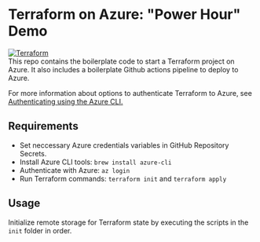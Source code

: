 # Terraform on Azure: "Power Hour" Demo
[![Terraform](https://github.com/kjjames/terraform-azure-demo-template/actions/workflows/terraform.yml/badge.svg)](https://github.com/kjjames/terraform-azure-demo-template/actions/workflows/terraform.yml)  
This repo contains the boilerplate code to start a Terraform project on Azure.
It also includes a boilerplate Github actions pipeline to deploy to Azure.  

For more information about options to authenticate Terraform to Azure, see 
[Authenticating using the Azure CLI.](https://registry.terraform.io/providers/hashicorp/azuread/latest/docs/guides/azure_cli)


## Requirements
* Set neccessary Azure credentials variables in GitHub Repository Secrets.
* Install Azure CLI tools: `brew install azure-cli`
* Authenticate with Azure: `az login`
* Run Terraform commands: `terraform init` and `terraform apply`

## Usage
Initialize remote storage for Terraform state by executing the scripts in the 
`init` folder in order.

